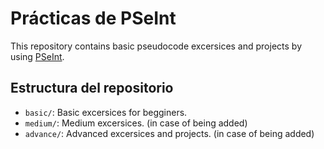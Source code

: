 # Prácticas de PSeInt

This repository contains basic pseudocode excersices and projects by using [PSeInt](http://pseint.sourceforge.net/).

## Estructura del repositorio

- `basic/`: Basic excersices for begginers.
- `medium/`: Medium excersices. (in case of being added)
- `advance/`: Advanced excersices and projects. (in case of being added)
